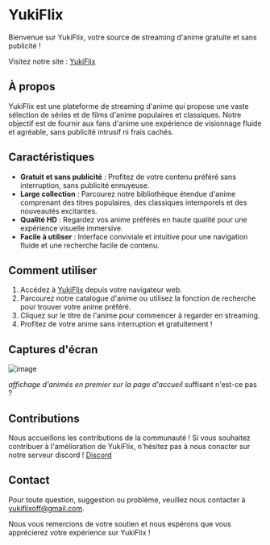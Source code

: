 # YukiFlix

Bienvenue sur YukiFlix, votre source de streaming d'anime gratuite et sans publicité !

Visitez notre site : [YukiFlix](https://yukiflix.pythonanywhere.com/)

## À propos

YukiFlix est une plateforme de streaming d'anime qui propose une vaste sélection de séries et de films d'anime populaires et classiques. Notre objectif est de fournir aux fans d'anime une expérience de visionnage fluide et agréable, sans publicité intrusif ni frais cachés.

## Caractéristiques

- **Gratuit et sans publicité** : Profitez de votre contenu préféré sans interruption, sans publicité ennuyeuse.
- **Large collection** : Parcourez notre bibliothèque étendue d'anime comprenant des titres populaires, des classiques intemporels et des nouveautés excitantes.
- **Qualité HD** : Regardez vos anime préférés en haute qualité pour une expérience visuelle immersive.
- **Facile à utiliser** : Interface conviviale et intuitive pour une navigation fluide et une recherche facile de contenu.

## Comment utiliser

1. Accédez à [YukiFlix](https://yukiflix.pythonanywhere.com/) depuis votre navigateur web.
2. Parcourez notre catalogue d'anime ou utilisez la fonction de recherche pour trouver votre anime préféré.
3. Cliquez sur le titre de l'anime pour commencer à regarder en streaming.
4. Profitez de votre anime sans interruption et gratuitement !

## Captures d'écran

![image](https://github.com/YukiFlix/yukiflix.github.io/assets/115656718/f7f87ebd-9ff9-4557-b39e-712069f4aece)

*affichage d'animés en premier sur la page d'accueil*
suffisant n'est-ce pas ?


## Contributions

Nous accueillons les contributions de la communauté ! Si vous souhaitez contribuer à l'amélioration de YukiFlix, n'hésitez pas à nous conacter sur notre serveur discord !
[Discord](https://dsc.gg/yukiflix)


## Contact

Pour toute question, suggestion ou problème, veuillez nous contacter à [yukiflixoff@gmail.com](mailto:yukiflixoff@gmail.com).

Nous vous remercions de votre soutien et nous espérons que vous apprécierez votre expérience sur YukiFlix !

